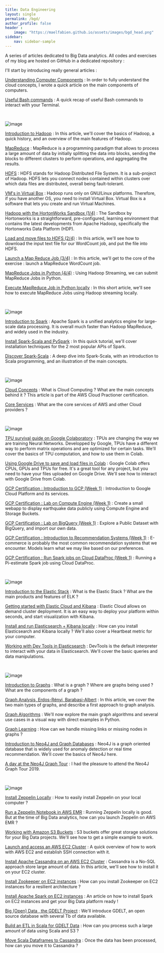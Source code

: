 ```yaml
---
title: Data Engineering
layout: single
permalink: /bgd/
author_profile: false
header :
    image: "https://maelfabien.github.io/assets/images/bgd_head.png"
sidebar:
    nav: sidebar-sample
---
```


A series of articles dedicated to Big Data analytics. All codes and exercises of my blog are hosted on GitHub in a dedicated repository :

<div class="github-card" data-github="maelfabien/Machine_Learning_Tutorials" data-width="100%" data-height="" data-theme="default"></div>
<script src="//cdn.jsdelivr.net/github-cards/latest/widget.js"></script>

I'll start by introducing really general articles :

[Understanding Computer Components](https://maelfabien.github.io/bigdata/comp_components) : In order to fully understand the cloud concepts, I wrote a quick article on the main components of computers.

[Useful Bash commands](https://maelfabien.github.io/bigdata/Terminal) : A quick recap of useful Bash commands to interact with your Terminal.

<br>

![image](https://maelfabien.github.io/assets/images/hadoop_head.jpg)

[Introduction to Hadoop](https://maelfabien.github.io/bigdata/hadoop) : In this article, we'll cover the basics of Hadoop, a quick history, and an overview of the main features of Hadoop.

[MapReduce](https://maelfabien.github.io/bigdata/MapReduce) : MapReduce is a programming paradigm that allows to process a large amount of data by initially splitting the data into blocks, sending the blocks to different clusters to perform operations, and aggregating the results.

[HDFS](https://maelfabien.github.io/bigdata/HDFS) : HDFS stands for Hadoop Distributed File System. It is a sub-project of Hadoop. HDFS lets you connect nodes contained within clusters over which data files are distributed, overall being fault-tolerant.

[VM's in Virtual Box](https://maelfabien.github.io/bigdata/VM) : Hadoop runs only on GNU/Linux platforms. Therefore, if you have another OS, you need to install Virtual Box. Virtual Box is a software that lets you create and run Virtual Machines.

[Hadoop with the HortonWorks Sandbox (1/4)](https://maelfabien.github.io/bigdata/HortonWorks) : The Sandbox by Hortonworks is a straightforward, pre-configured, learning environment that contains the latest developments from Apache Hadoop, specifically the Hortonworks Data Platform (HDP).

[Load and move files to HDFS (2/4)](https://maelfabien.github.io/bigdata/HDFS_2) : In this article, we'll see how to download the input text file for our WordCount job, and put the file into HDFS. 

[Launch a Map Reduce Job (3/4)](https://maelfabien.github.io/bigdata/MRJob) : In this article, we'll get to the core of the exercise : launch a MapReduce WordCount job.

[MapReduce Jobs in Python (4/4)](https://maelfabien.github.io/bigdata/MRJobP) : Using Hadoop Streaming, we can submit MapReduce Jobs in Python.

[ Execute MapReduce Job in Python locally](https://maelfabien.github.io/bigdata/MRH) : In this short article, we'll see how to execute MapReduce Jobs using Hadoop streaming locally.

<br>

![image](https://maelfabien.github.io/assets/images/spark_head.jpg)

[Introduction to Spark](https://maelfabien.github.io/bigdata/spark1) : Apache Spark is a unified analytics engine for large-scale data processing. It is overall much faster than Hadoop MapReduce, and widely used in the industry.

[Install Spark-Scala and PySpark](https://maelfabien.github.io/bigdata/spark2) : In this quick tutorial, we'll cover installation techniques for the 2 most popular APIs of Spark.

[Discover Spark-Scala](https://maelfabien.github.io/bigdata/spark3) : A deep dive into Spark-Scala, with an introduction to Scala programming, and an illustration of the main concepts.


<br>

![image](https://maelfabien.github.io/assets/images/aws_head.jpg)

[Cloud Concepts](https://maelfabien.github.io/bigdata/cloud_concept/) : What is Cloud Computing ? What are the main concepts behind it ? This article is part of the AWS Cloud Practioner certification.

[Core Services](https://maelfabien.github.io/bigdata/core_services/) : What are the core services of AWS and other Cloud providers ?

<br>

![image](https://maelfabien.github.io/assets/images/gcp_head.jpg)

[TPU survival guide on Google Colaboratory](https://maelfabien.github.io/bigdata/ColabTPU/) : TPUs are changing the way we are training Neural Networks. Developped by Google, TPUs have a different way to perform matrix operations and are optimized for certain tasks. We'll cover the basics of TPU computation, and how to use them in Colab.

[Using Google Drive to save and load files in Colab](https://maelfabien.github.io/bigdata/ColabDrive/) : Google Colab offers CPUs, GPUs and TPUs for free. It's a great tool for any project, but you need to have your files uploaded on Google Drive. We'll see how to interact with Google Drive from Colab.

[GCP Certification : Introduction to GCP (Week 1)](https://maelfabien.github.io/bigdata/gcps_1/) : Introduction to Google Cloud Platform and its services.

[GCP Certification : Lab on Compute Engine (Week 1)](https://maelfabien.github.io/bigdata/gcps_2/) : Create a small webapp to display earthquake data publicly using Compute Engine and Storage Buckets.

[GCP Certification : Lab on BigQuery (Week 1)](https://maelfabien.github.io/bigdata/gcps_3/) : Explore a Public Dataset with BigQuery, and import our own data.

[GCP Certification : Introduction to Recommendation Systems (Week 1)](https://maelfabien.github.io/bigdata/gcps_4/) : E-commerce is probably the most common recommendation systems that we encounter. Models learn what we may like based on our preferences.

[GCP Certification : Run Spark jobs on Cloud DataProc (Week 1)](https://maelfabien.github.io/bigdata/gcps_5/) : Running a Pi-estimate Spark job using Cloud DataProc.


<br>

![image](https://maelfabien.github.io/assets/images/elk_head.jpg)

[Introduction to the Elastic Stack](https://maelfabien.github.io/bigdata/ElasticStack/) : What is the Elastic Stack ? What are the main products and features of ELK ?

[Getting started with Elastic Cloud and Kibana](https://maelfabien.github.io/bigdata/ElasticCloud/) : Elastic Cloud allows on demand cluster deployment. It is an easy way to deploy your platform within seconds, and start visualization with Kibana.

[Install and run Elasticsearch + Kibana locally](https://maelfabien.github.io/bigdata/Elasticsearch/) : How can you install Elasticsearch and Kibana locally ? We'll also cover a Heartbeat metric for your computer.

[Working with Dev Tools in Elasticsearch](https://maelfabien.github.io/bigdata/DevTools/) : DevTools is the default interpreter to interact with your data in Elasticsearch. We'll cover the basic queries and data manipulations.

<br>

![image](https://maelfabien.github.io/assets/images/neo_head.jpg)

[Introduction to Graphs](https://maelfabien.github.io/machinelearning/graph_1/) :  What is a graph ? Where are graphs being used ? What are the components of a graph ?

[Graph Analysis, Erdos-Rényi, Barabasi-Albert](https://maelfabien.github.io/machinelearning/graph_2/) :  In this article, we cover the two main types of graphs, and describe a first approach to graph analysis. 

[Graph Algorithms](https://maelfabien.github.io/machinelearning/graph_3/) : We'll now explore the main graph algorithms and several use cases in a visual way with direct examples in Python. 

[Graph Learning](https://maelfabien.github.io/machinelearning/graph_4/) :  How can we handle missing links or missing nodes in graphs ? 

[Introduction to Neo4J and Graph Databases](https://maelfabien.github.io/bigdata/Neo4J/) : Neo4J is a graph oriented database that is widely used for anomaly detection or real time recommendation. We'll cover the basics of Neo4J here.

[A day at the Neo4J Graph Tour](https://maelfabien.github.io/bigdata/Neo4J_gt/) : I had the pleasure to attend the Neo4J Graph Tour 2019. 

<br>

![image](https://maelfabien.github.io/assets/images/nosql_head.jpg)

[Install Zeppelin Locally](https://maelfabien.github.io/bigdata/zeppelin_local/) : How to easily install Zeppelin on your local computer ? 

[Run a Zeppelin Notebook in AWS EMR](https://maelfabien.github.io/bigdata/zeppelin_emr/) : Running Zeppelin locally is good. But at the time of Big Data analytics, how can you launch Zeppelin on AWS EMR ?

[Working with Amazon S3 Buckets](https://maelfabien.github.io/bigdata/storage/) : S3 buckets offer great storage solutions for your Big Data projects. We'll see how to get a simple example to work.

[Launch and access an AWS EC2 Cluster](https://maelfabien.github.io/bigdata/EC2/) : A quick overview of how to work with AWS EC2 and establish SSH connection with it.

[Install Apache Cassandra on an AWS EC2 Cluster](https://maelfabien.github.io/bigdata/EC2_Cassandra/) : Cassandra is a No-SQL approach store large amount of data. In this article, we'll see how to install it on your EC2 cluster.

[Install Zookeeper on EC2 instances](https://maelfabien.github.io/bigdata/ZK/) : How can you install Zookeeper on EC2 instances for a resilient architecture ?

[Install Apache Spark on EC2 instances](https://maelfabien.github.io/bigdata/Spark/) : An article on how to install Spark on EC2 instances and get your Big Data platform ready !

[Big (Open)  Data , the GDELT Project](https://maelfabien.github.io/bigdata/zeppelin-GDELT/) : We'll introduce GDELT, an open source database with several Tb of data available. 

[Build an ETL in Scala for GDELT Data](https://maelfabien.github.io/bigdata/Scala/) : How can you process such a large amount of data using Scala and S3 ?

[Move Scala Dataframes to Cassandra](https://maelfabien.github.io/bigdata/Scala_Cassandra/) : Once the data has been processed, how can you move it to Cassandra ?

<br>

<script type="text/javascript" src="//downloads.mailchimp.com/js/signup-forms/popup/unique-methods/embed.js" data-dojo-config="usePlainJson: true, isDebug: false"></script><script type="text/javascript">window.dojoRequire(["mojo/signup-forms/Loader"], function(L) { L.start({"baseUrl":"mc.us3.list-manage.com","uuid":"c76a8e2ec2bd989affb9a074f","lid":"4646542adb","uniqueMethods":true}) })</script>
